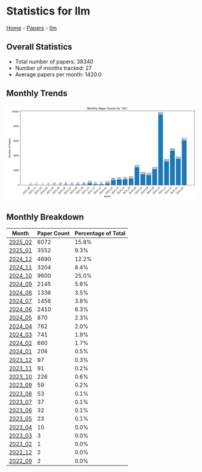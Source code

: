 # Statistics for llm

[Home](https://lixin97.github.io/arXivRadar) - [Papers](https://lixin97.github.io/arXivRadar/papers) - [llm](https://lixin97.github.io/arXivRadar/papers/llm)

## Overall Statistics

- Total number of papers: 38340
- Number of months tracked: 27
- Average papers per month: 1420.0

## Monthly Trends

![Monthly Paper Counts](monthly_stats.png)

## Monthly Breakdown

| Month | Paper Count | Percentage of Total |
| --- | --- | --- |
| [2025_02](./2025_02/papers_1.md) | 6072 | 15.8% |
| [2025_01](./2025_01/papers_1.md) | 3552 | 9.3% |
| [2024_12](./2024_12/papers_1.md) | 4690 | 12.2% |
| [2024_11](./2024_11/papers_1.md) | 3204 | 8.4% |
| [2024_10](./2024_10/papers_1.md) | 9600 | 25.0% |
| [2024_09](./2024_09/papers_1.md) | 2145 | 5.6% |
| [2024_08](./2024_08/papers_1.md) | 1336 | 3.5% |
| [2024_07](./2024_07/papers_1.md) | 1456 | 3.8% |
| [2024_06](./2024_06/papers_1.md) | 2410 | 6.3% |
| [2024_05](./2024_05/papers_1.md) | 870 | 2.3% |
| [2024_04](./2024_04/papers_1.md) | 762 | 2.0% |
| [2024_03](./2024_03/papers_1.md) | 741 | 1.9% |
| [2024_02](./2024_02/papers_1.md) | 660 | 1.7% |
| [2024_01](./2024_01/papers_1.md) | 206 | 0.5% |
| [2023_12](./2023_12/papers_1.md) | 97 | 0.3% |
| [2023_11](./2023_11/papers_1.md) | 91 | 0.2% |
| [2023_10](./2023_10/papers_1.md) | 226 | 0.6% |
| [2023_09](./2023_09/papers_1.md) | 59 | 0.2% |
| [2023_08](./2023_08/papers_1.md) | 53 | 0.1% |
| [2023_07](./2023_07/papers_1.md) | 37 | 0.1% |
| [2023_06](./2023_06/papers_1.md) | 32 | 0.1% |
| [2023_05](./2023_05/papers_1.md) | 23 | 0.1% |
| [2023_04](./2023_04/papers_1.md) | 10 | 0.0% |
| [2023_03](./2023_03/papers_1.md) | 3 | 0.0% |
| [2023_02](./2023_02/papers_1.md) | 1 | 0.0% |
| [2022_12](./2022_12/papers_1.md) | 2 | 0.0% |
| [2022_09](./2022_09/papers_1.md) | 2 | 0.0% |
